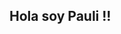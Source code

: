 ## Hola soy Pauli !!

<!--
Me llamo Paulina y actualmente sigo en 5to año del secundario <3
![image](https://pin.it/1p26KCB6Y)
- Bailarina en formación <3
- 17 Años
- Geminis
- estudiante del colegio Divina MIsericordia
- Arg/Salta Capital
-->
